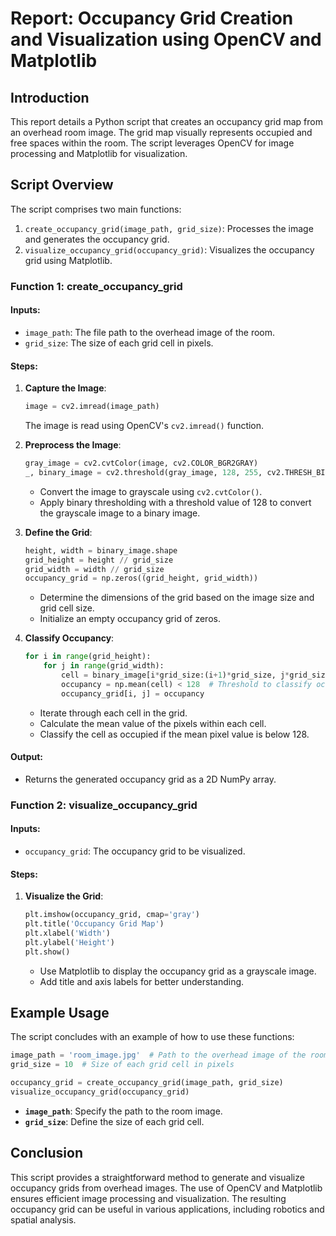 # Report: Occupancy Grid Creation and Visualization using OpenCV and Matplotlib

## Introduction

This report details a Python script that creates an occupancy grid map from an overhead room image. The grid map visually represents occupied and free spaces within the room. The script leverages OpenCV for image processing and Matplotlib for visualization.

## Script Overview

The script comprises two main functions:
1. `create_occupancy_grid(image_path, grid_size)`: Processes the image and generates the occupancy grid.
2. `visualize_occupancy_grid(occupancy_grid)`: Visualizes the occupancy grid using Matplotlib.

### Function 1: create_occupancy_grid

#### Inputs:
- `image_path`: The file path to the overhead image of the room.
- `grid_size`: The size of each grid cell in pixels.

#### Steps:
1. **Capture the Image**:
    ```python
    image = cv2.imread(image_path)
    ```
    The image is read using OpenCV's `cv2.imread()` function.

2. **Preprocess the Image**:
    ```python
    gray_image = cv2.cvtColor(image, cv2.COLOR_BGR2GRAY)
    _, binary_image = cv2.threshold(gray_image, 128, 255, cv2.THRESH_BINARY)
    ```
    - Convert the image to grayscale using `cv2.cvtColor()`.
    - Apply binary thresholding with a threshold value of 128 to convert the grayscale image to a binary image.

3. **Define the Grid**:
    ```python
    height, width = binary_image.shape
    grid_height = height // grid_size
    grid_width = width // grid_size
    occupancy_grid = np.zeros((grid_height, grid_width))
    ```
    - Determine the dimensions of the grid based on the image size and grid cell size.
    - Initialize an empty occupancy grid of zeros.

4. **Classify Occupancy**:
    ```python
    for i in range(grid_height):
        for j in range(grid_width):
            cell = binary_image[i*grid_size:(i+1)*grid_size, j*grid_size:(j+1)*grid_size]
            occupancy = np.mean(cell) < 128  # Threshold to classify occupancy
            occupancy_grid[i, j] = occupancy
    ```
    - Iterate through each cell in the grid.
    - Calculate the mean value of the pixels within each cell.
    - Classify the cell as occupied if the mean pixel value is below 128.

#### Output:
- Returns the generated occupancy grid as a 2D NumPy array.

### Function 2: visualize_occupancy_grid

#### Inputs:
- `occupancy_grid`: The occupancy grid to be visualized.

#### Steps:
1. **Visualize the Grid**:
    ```python
    plt.imshow(occupancy_grid, cmap='gray')
    plt.title('Occupancy Grid Map')
    plt.xlabel('Width')
    plt.ylabel('Height')
    plt.show()
    ```
    - Use Matplotlib to display the occupancy grid as a grayscale image.
    - Add title and axis labels for better understanding.

## Example Usage

The script concludes with an example of how to use these functions:

```python
image_path = 'room_image.jpg'  # Path to the overhead image of the room
grid_size = 10  # Size of each grid cell in pixels

occupancy_grid = create_occupancy_grid(image_path, grid_size)
visualize_occupancy_grid(occupancy_grid)
```

- **`image_path`**: Specify the path to the room image.
- **`grid_size`**: Define the size of each grid cell.

## Conclusion

This script provides a straightforward method to generate and visualize occupancy grids from overhead images. The use of OpenCV and Matplotlib ensures efficient image processing and visualization. The resulting occupancy grid can be useful in various applications, including robotics and spatial analysis.
